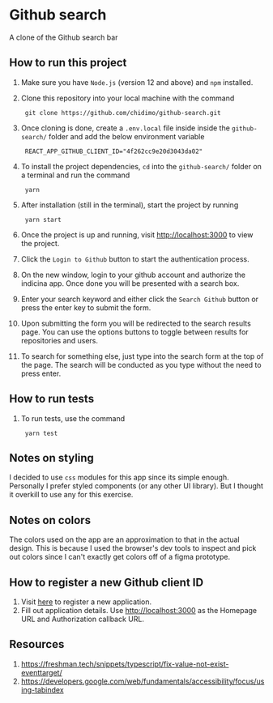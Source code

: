 # Github search

A clone of the Github search bar

## How to run this project

1. Make sure you have `Node.js` (version 12 and above) and `npm` installed.
1. Clone this repository into your local machine with the command

        git clone https://github.com/chidimo/github-search.git

1. Once cloning is done, create a `.env.local` file inside inside the `github-search/` folder and add the below environment variable

        REACT_APP_GITHUB_CLIENT_ID="4f262cc9e20d3043da02"

1. To install the project dependencies, `cd` into the `github-search/` folder on a terminal and run the command

        yarn

1. After installation (still in the terminal), start the project by running

        yarn start

1. Once the project is up and running, visit <http://localhost:3000> to view the project.
1. Click the `Login to Github` button to start the authentication process.
1. On the new window, login to your github account and authorize the indicina app. Once done you will be presented with a search box.
1. Enter your search keyword and either click the `Search Github` button or press the enter key to submit the form.
1. Upon submitting the form you will be redirected to the search results page. You can use the options buttons to toggle between results for repositories and users.
1. To search for something else, just type into the search form at the top of the page. The search will be conducted as you type without the need to press enter.

## How to run tests

1. To run tests, use the command

        yarn test

## Notes on styling

I decided to use `css` modules for this app since its simple enough. Personally I prefer styled components (or any other UI library). But I thought it overkill to use any for this exercise.

## Notes on colors

The colors used on the app are an approximation to that in the actual design. This is because I used the browser's dev tools to inspect and pick out colors since I can't exactly get colors off of a figma prototype.

## How to register a new Github client ID

1. Visit [here](https://github.com/settings/applications/new) to register a new application.
1. Fill out application details. Use <http://localhost:3000> as the Homepage URL and Authorization callback URL.

## Resources

1. <https://freshman.tech/snippets/typescript/fix-value-not-exist-eventtarget/>
1. <https://developers.google.com/web/fundamentals/accessibility/focus/using-tabindex>
